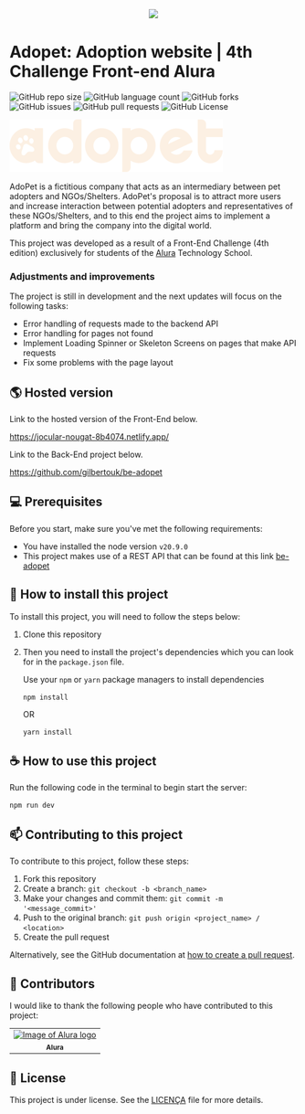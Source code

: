 <p align="center">
<img loading="lazy" src="https://img.shields.io/static/v1?label=STATUS&message=project%20in%20development&color=GREEN&style=for-the-badge"/>
</p>

# Adopet: Adoption website | 4th Challenge Front-end Alura

![GitHub repo size](https://img.shields.io/github/repo-size/gilbertouk/fe-adopet?style=for-the-badge&color=blue)
![GitHub language count](https://img.shields.io/github/languages/count/gilbertouk/fe-adopet?style=for-the-badge&color=blue)
![GitHub forks](https://img.shields.io/github/forks/gilbertouk/fe-adopet?style=for-the-badge&color=blue)
![GitHub issues](https://img.shields.io/github/issues/gilbertouk/fe-adopet?style=for-the-badge&color=blue)
![GitHub pull requests](https://img.shields.io/github/issues-pr/gilbertouk/fe-adopet?style=for-the-badge&color=blue)
![GitHub License](https://img.shields.io/github/license/gilbertouk/fe-adopet?style=for-the-badge&color=blue)



<img src="public/logo.svg" alt="Exemplo imagem">

AdoPet is a fictitious company that acts as an intermediary between pet adopters and NGOs/Shelters. AdoPet's proposal is to attract more users and increase interaction between potential adopters and representatives of these NGOs/Shelters, and to this end the project aims to implement a platform and bring the company into the digital world.

This project was developed as a result of a Front-End Challenge (4th edition) exclusively for students of the [Alura](https://www.alura.com.br) Technology School.

### Adjustments and improvements

The project is still in development and the next updates will focus on the following tasks:

- Error handling of requests made to the backend API
- Error handling for pages not found
- Implement Loading Spinner or Skeleton Screens on pages that make API requests
- Fix some problems with the page layout

## 🌎 Hosted version

Link to the hosted version of the Front-End below.

https://jocular-nougat-8b4074.netlify.app/

Link to the Back-End project below.

https://github.com/gilbertouk/be-adopet

## 💻 Prerequisites

Before you start, make sure you've met the following requirements:

- You have installed the node version `v20.9.0`
- This project makes use of a REST API that can be found at this link [be-adopet](https://github.com/gilbertouk/be-adopet)

## 🚀 How to install this project

To install this project, you will need to follow the steps below:

1. Clone this repository
2. Then you need to install the project's dependencies which you can look for in the `package.json` file.

   Use your `npm` or `yarn` package managers to install dependencies

   ```
   npm install
   ```

   OR

   ```
   yarn install
   ```

## ☕ How to use this project

Run the following code in the terminal to begin start the server:

```
npm run dev
```

## 📫 Contributing to this project

To contribute to this project, follow these steps:

1. Fork this repository
2. Create a branch: `git checkout -b <branch_name>`
3. Make your changes and commit them: `git commit -m '<message_commit>'`
4. Push to the original branch: `git push origin <project_name> / <location>`
5. Create the pull request

Alternatively, see the GitHub documentation at [how to create a pull request](https://help.github.com/en/github/collaborating-with-issues-and-pull-requests/creating-a-pull-request).

## 🤝 Contributors

I would like to thank the following people who have contributed to this project:

<table>
  <tr>
   <td align="center">
      <a href="#" title="Alura's profile picture">
        <img src="https://avatars.githubusercontent.com/u/4975968?s=200&v=4" width="100px;" alt="Image of Alura logo"/><br>
        <sub>
          <b>Alura</b>
        </sub>
      </a>
    </td>
  </tr>
</table>

## 📝 License

This project is under license. See the [LICENÇA](LICENSE.md) file for more details.
